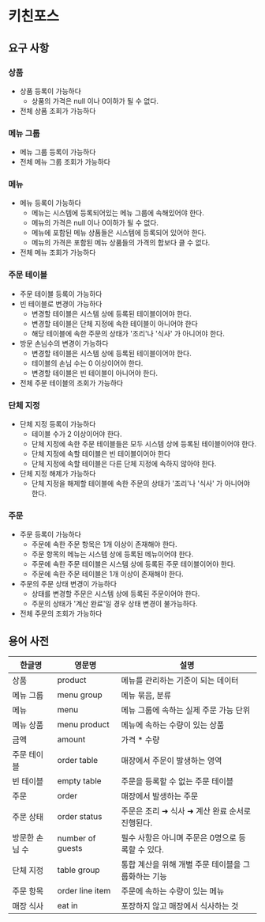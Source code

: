 # 키친포스

## 요구 사항

### 상품
* 상품 등록이 가능하다
    * 상품의 가격은 null 이나 0이하가 될 수 없다.
* 전체 상품 조회가 가능하다

### 메뉴 그룹
* 메뉴 그룹 등록이 가능하다
* 전체 메뉴 그룹 조회가 가능하다

### 메뉴
* 메뉴 등록이 가능하다
  * 메뉴는 시스템에 등록되어있는 메뉴 그룹에 속해있어야 한다.
  * 메뉴의 가격은 null 이나 0이하가 될 수 없다.
  * 메뉴에 포함된 메뉴 상품들은 시스템에 등록되어 있어야 한다.
  * 메뉴의 가격은 포함된 메뉴 상품들의 가격의 합보다 클 수 없다.
* 전체 메뉴 조회가 가능하다

### 주문 테이블
* 주문 테이블 등록이 가능하다
* 빈 테이블로 변경이 가능하다
  * 변경할 테이블은 시스템 상에 등록된 테이블이어야 한다.
  * 변경할 테이블은 단체 지정에 속한 테이블이 아니어야 한다
  * 해당 테이블에 속한 주문의 상태가 '조리'나 '식사' 가 아니어야 한다.
* 방문 손님수의 변경이 가능하다
  * 변경할 테이블은 시스템 상에 등록된 테이블이어야 한다.
  * 테이블의 손님 수는 0 이상이어야 한다.
  * 변경할 테이블은 빈 테이블이 아니어야 한다.
* 전체 주문 테이블의 조회가 가능하다

### 단체 지정
* 단체 지정 등록이 가능하다
  * 테이블 수가 2 이상이어야 한다.
  * 단체 지정에 속한 주문 테이블들은 모두 시스템 상에 등록된 테이블이어야 한다.
  * 단체 지정에 속할 테이블은 빈 테이블이어야 한다
  * 단체 지정에 속할 테이블은 다른 단체 지정에 속하지 않아야 한다.
* 단체 지정 해제가 가능하다
  * 단체 지정을 해제할 테이블에 속한 주문의 상태가 '조리'나 '식사' 가 아니어야 한다.

### 주문
* 주문 등록이 가능하다
  * 주문에 속한 주문 항목은 1개 이상이 존재해야 한다.
  * 주문 항목의 메뉴는 시스템 상에 등록된 메뉴이어야 한다.
  * 주문에 속한 주문 테이블은 시스템 상에 등록된 주문 테이블이어야 한다.
  * 주문에 속한 주문 테이블은 1개 이상이 존재해야 한다.
* 주문의 주문 상태 변경이 가능하다
  * 상태를 변경할 주문은 시스템 상에 등록된 주문이어야 한다.
  * 주문의 상태가 '계산 완료'일 경우 상태 변경이 불가능하다.
* 전체 주문의 조회가 가능하다

## 용어 사전

| 한글명 | 영문명 | 설명 |
| --- | --- | --- |
| 상품 | product | 메뉴를 관리하는 기준이 되는 데이터 |
| 메뉴 그룹 | menu group | 메뉴 묶음, 분류 |
| 메뉴 | menu | 메뉴 그룹에 속하는 실제 주문 가능 단위 |
| 메뉴 상품 | menu product | 메뉴에 속하는 수량이 있는 상품 |
| 금액 | amount | 가격 * 수량 |
| 주문 테이블 | order table | 매장에서 주문이 발생하는 영역 |
| 빈 테이블 | empty table | 주문을 등록할 수 없는 주문 테이블 |
| 주문 | order | 매장에서 발생하는 주문 |
| 주문 상태 | order status | 주문은 조리 ➜ 식사 ➜ 계산 완료 순서로 진행된다. |
| 방문한 손님 수 | number of guests | 필수 사항은 아니며 주문은 0명으로 등록할 수 있다. |
| 단체 지정 | table group | 통합 계산을 위해 개별 주문 테이블을 그룹화하는 기능 |
| 주문 항목 | order line item | 주문에 속하는 수량이 있는 메뉴 |
| 매장 식사 | eat in | 포장하지 않고 매장에서 식사하는 것 |
